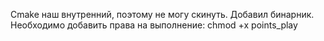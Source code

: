 Cmake наш внутренний, поэтому не могу скинуть. Добавил бинарник.
Необходимо добавить права на выполнение:
chmod +x points_play
